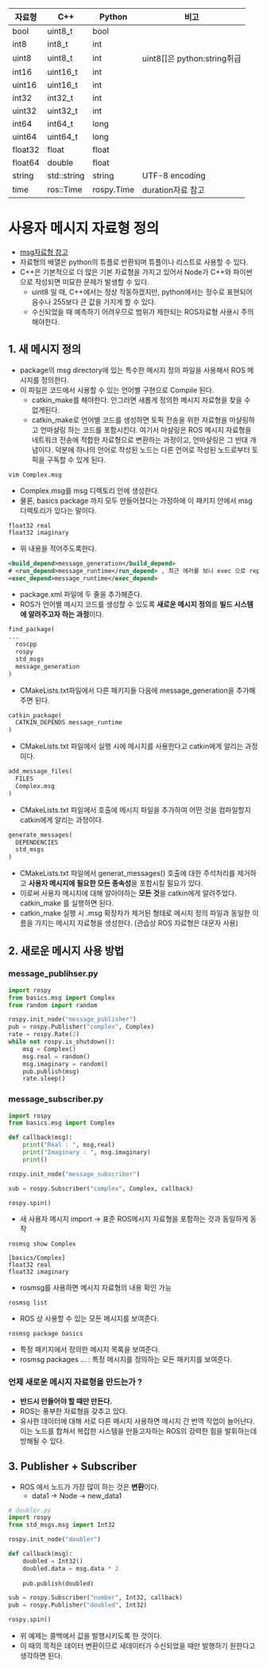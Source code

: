 |자료형|C++|Python|비고|
|------|------|-------|------|
|bool|uint8\_t|bool||
|int8|int8\_t|int||
|uint8|uint8\_t|int|uint8\[]은 python:string취급|
|int16|uint16\_t|int||
|uint16|uint16\_t|int||
|int32|int32\_t|int||
|uint32|uint32\_t|int||
|int64|int64\_t|long||
|uint64|uint64\_t|long||
|float32|float|float||
|float64|double|float||
|string|std::string|string|UTF-8 encoding|
|time|ros::Time|rospy.Time|duration자료 참고|

# 사용자 메시지 자료형 정의
- [msg자료형 참고](http://wiki.ros.org/msg#Field_Types?distro=melodic)
- 자료형의 배열은 python의 튜플로 반환되며 튜플이나 리스트로 사용할 수 있다.
- C++은 기본적으로 더 많은 기본 자료형을 가지고 있어서 Node가 C++와 파이썬으로 작성되면 미묘한 문제가 발생할 수 있다.
  - uint8 일 때, C++에서는 정상 작동하겠지만, python에서는 정수로 표현되어 음수나 255보다 큰 값을 가지게 할 수 있다.
  - 수신되었을 때 예측하기 어려우므로 범위가 제한되는 ROS자료형 사용시 주의해야한다.

## 1. 새 메시지 정의
- package의 msg directory에 있는 특수한 메시지 정의 파일을 사용해서 ROS 메시지를 정의한다.
- 이 파일은 코드에서 사용할 수 있는 언어별 구현으로 Compile 된다.
  - catkin\_make를 해야한다. 안그러면 새롭게 정의한 메시지 자료형을 찾을 수 없게된다.
  - catkin\_make로 언어별 코드를 생성하면 토픽 전송을 위한 자료형을 마샬링하고 언마샬링 하는 코드를 포함시킨다. 여기서 마샬링은 ROS 메시지 자료형을 네트워크 전송에 적합한 자료형으로 변환하는 과정이고, 언마샬링은 그 반대 개념이다. 덕분에 하나의 언어로 작성된 노드는 다른 언어로 작성된 노드로부터 토픽을 구독할 수 있게 된다.
```shell
vim Complex.msg
```
- Complex.msg를 msg 디렉토리 안에 생성한다.
- 물론, basics package 까지 모두 만들어졌다는 가정하에 이 패키지 안에서 msg 디렉토리가 있다는 말이다.
```
float32 real
float32 imaginary
```
- 위 내용을 적어주도록한다.
``` xml
<build_depend>message_generation</build_depend>
# <run_depend>message_runtime</run_depend> , 최근 에러를 보니 exec 으로 replace됐다고 한다.
<exec_depend>message_runtime</exec_depend>
```
- package.xml 파일에 두 줄을 추가해준다.
- ROS가 언어별 메시지 코드를 생성할 수 있도록 **새로운 메시지 정의**를 **빌드 시스템에 알려주고자 하는 과정**이다.
```txt
find_package(
...
  roscpp
  rospy
  std_msgs
  message_generation
)
```
- CMakeLists.txt파일에서 다른 패키지들 다음에 message\_generation을 추가해주면 된다.
```txt
catkin_package(
  CATKIN_DEPENDS message_runtime
)
```
- CMakeLists.txt 파일에서 실행 시에 메시지를 사용한다고 catkin에게 알리는 과정이다.
```txt
add_message_files(
  FILES
  Complex.msg
)
```
- CMakeLists.txt 파일에서 호출에 메시지 파일을 추가하여 어떤 것을 컴파일할지 catkin에게 알리는 과정이다.
```txt
generate_messages(
  DEPENDENCIES
  std_msgs
)
```
- CMakeLists.txt 파일에서 generat\_messages() 호출에 대한 주석처리를 제거하고 **사용자 메시지에 필요한 모든 종속성**을 포함시킬 필요가 있다.
- 이로써 사용자 메시지에 대해 알아야하는 **모든 것**을 catkin에게 알려주었다. catkin\_make 를 실행하면 된다.
- catkin\_make 실행 시 .msg 확장자가 제거된 형태로 메시지 정의 파일과 동일한 이름을 가지는 메시지 자료형을 생성한다. (관습상 ROS 자료형은 대문자 사용)

## 2. 새로운 메시지 사용 방법
### message\_publihser.py
```python
import rospy 
from basics.msg import Complex
from random import random

rospy.init_node("message_publisher")
pub = rospy.Publisher("complex", Complex)
rate = rospy.Rate(2)
while not rospy.is_shutdown():
    msg = Complex()
    msg.real = random()
    msg.imaginary = random()
    pub.publish(msg)
    rate.sleep()
```
### message\_subscriber.py
```python
import rospy
from basics.msg import Complex

def callback(msg):
    print("Real : ", msg,real)
    print("Imaginary : ", msg.imaginary)
    print()

rospy.init_node("message_subscriber")

sub = rospy.Subscriber("complex", Complex, callback)

rospy.spin()
```
- 새 사용자 메시지 import -> 표준 ROS메시지 자료형을 포함하는 것과 동일하게 동작
```shell
rosmsg show Complex
```
```shell
[basics/Complex]
float32 real
float32 imaginary
```
- rosmsg를 사용하면 메시지 자료형의 내용 확인 가능
```shell
rosmsg list
```
- ROS 상 사용할 수 있는 모든 메시지를 보여준다.
```shell
rosmsg package basics
```
- 특정 패키지에서 정의한 메시지 목록을 보여준다.
- rosmsg packages ... : 특정 메시지를 정의하는 모든 패키지를 보여준다.
### 언제 새로운 메시지 자료형을 만드는가 ?
- **반드시 만들어야 할 때만 만든다.**
- ROS는 풍부한 자료형을 갖추고 있다.
- 유사한 데이터에 대해 서로 다른 메시지 사용하면  메시지 간 번역 작업이 늘어난다. 이는 노드를 합쳐서 복잡한 시스템을 만들고자하는 ROS의 강력한 힘을 발휘하는데 방해될 수 있다.

## 3. Publisher + Subscriber 
- ROS 에서 노드가 가장 많이 하는 것은 **변환**이다.
  - data1 -> Node -> new\_data1
```python
# doubler.py
import rospy
from std_msgs.msg import Int32

rospy.init_node("doubler")

def callback(msg):
    doubled = Int32()
    doubled.data = msg.data * 2
    
    pub.publish(doubled)

sub = rospy.Subscriber("number", Int32, callback)
pub = rospy.Publisher("doubled", Int32)

rospy.spin()
```
- 위 예제는 콜백에서 값을 발행시키도록 한 것이다.
- 이 때의 목적은 데이터 변환이므로 새데이터가 수신되었을 때만 발행하기 원한다고 생각하면 된다.


